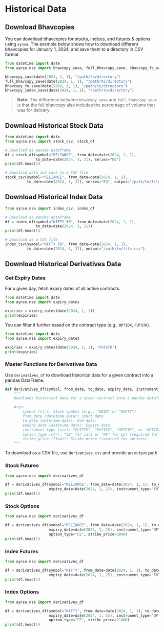 # Historical Data

## Download Bhavcopies

You can download bhavcopies for stocks, indices, and futures & options using `aynse`. The example below shows how to download different bhavcopies for January 1, 2024, and save them to a directory in CSV format.

```python
from datetime import date
from aynse.nse import bhavcopy_save, full_bhavcopy_save, bhavcopy_fo_save, bhavcopy_index_save

bhavcopy_save(date(2024, 1, 1), "/path/to/directory")
full_bhavcopy_save(date(2024, 1, 1), "/path/to/directory")
bhavcopy_fo_save(date(2024, 1, 1), "/path/to/directory")
bhavcopy_index_save(date(2024, 1, 1), "/path/to/directory")
```

> **Note:** The difference between `bhavcopy_save` and `full_bhavcopy_save` is that the full bhavcopy also includes the percentage of volume that was for delivery.

## Download Historical Stock Data

```python
from datetime import date
from aynse.nse import stock_csv, stock_df

# Download as pandas dataframe
df = stock_df(symbol="RELIANCE", from_date=date(2024, 1, 1),
              to_date=date(2024, 1, 31), series="EQ")
print(df.head())

# Download data and save to a CSV file
stock_csv(symbol="RELIANCE", from_date=date(2024, 1, 1),
          to_date=date(2024, 1, 31), series="EQ", output="/path/to/file.csv")
```

## Download Historical Index Data

```python
from aynse.nse import index_csv, index_df

# Download as pandas dataframe
df = index_df(symbol="NIFTY 50", from_date=date(2024, 1, 1),
              to_date=date(2024, 1, 31))
print(df.head())

# Download as a CSV file
index_csv(symbol="NIFTY 50", from_date=date(2024, 1, 1),
          to_date=date(2024, 1, 31), output="/path/to/file.csv")
```

## Download Historical Derivatives Data

### Get Expiry Dates

For a given day, fetch expiry dates of all active contracts.

```python
from datetime import date
from aynse.nse import expiry_dates

expiries = expiry_dates(date(2024, 1, 1))
print(expiries)
```

You can filter it further based on the contract type (e.g., `OPTIDX`, `FUTSTK`).

```python
from datetime import date
from aynse.nse import expiry_dates

expiries = expiry_dates(date(2024, 1, 1), "FUTSTK")
print(expiries)
```

### Master Functions for Derivatives Data

Use `derivatives_df` to download historical data for a given contract into a pandas DataFrame.

```python
def derivatives_df(symbol, from_date, to_date, expiry_date, instrument_type, option_type, strike_price):
    """
    Downloads historical data for a given contract into a pandas dataframe.

    Args:
        symbol (str): Stock symbol (e.g., "SBIN" or "NIFTY").
        from_date (datetime.date): Start date.
        to_date (datetime.date): End date.
        expiry_date (datetime.date): Expiry date.
        instrument_type (str): "FUTSTK", "FUTIDX", "OPTSTK", or "OPTIDX".
        option_type (str): "CE" for call or "PE" for put (required for options).
        strike_price (float): Strike price (required for options).
    """
```

To download as a CSV file, use `derivatives_csv` and provide an `output` path.

### Stock Futures

```python
from aynse.nse import derivatives_df

df = derivatives_df(symbol="RELIANCE", from_date=date(2024, 1, 1), to_date=date(2024, 1, 31),
                    expiry_date=date(2024, 1, 25), instrument_type="FUTSTK")
print(df.head())
```

### Stock Options

```python
from aynse.nse import derivatives_df

df = derivatives_df(symbol="RELIANCE", from_date=date(2024, 1, 1), to_date=date(2024, 1, 31),
                    expiry_date=date(2024, 1, 25), instrument_type="OPTSTK", 
                    option_type="CE", strike_price=2800)
print(df.head())
```

### Index Futures

```python
from aynse.nse import derivatives_df

df = derivatives_df(symbol="NIFTY", from_date=date(2024, 1, 1), to_date=date(2024, 1, 31),
                    expiry_date=date(2024, 1, 25), instrument_type="FUTIDX")
print(df.head())
```

### Index Options

```python
from aynse.nse import derivatives_df

df = derivatives_df(symbol="NIFTY", from_date=date(2024, 1, 1), to_date=date(2024, 1, 31),
                    expiry_date=date(2024, 1, 25), instrument_type="OPTIDX", 
                    option_type="CE", strike_price=21000)
print(df.head())
```
